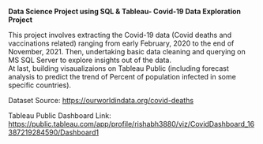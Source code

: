 **Data Science Project using SQL & Tableau- Covid-19 Data Exploration Project**

This project involves extracting the Covid-19 data (Covid deaths and vaccinations related) ranging from early February, 2020 to the end of November, 2021. 
Then, undertaking basic data cleaning and querying on MS SQL Server to explore insights out of the data.  
At last, building visaualizaions on Tableau Public (including forecast analysis to predict the trend of Percent of population infected in some specific countries). 

Dataset Source: https://ourworldindata.org/covid-deaths

Tableau Public Dashboard Link: https://public.tableau.com/app/profile/rishabh3880/viz/CovidDashboard_16387219284590/Dashboard1

